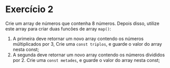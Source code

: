 # Exercício 2
Crie um array de números que contenha 8 números.
Depois disso, utilize este array para criar duas funcões de array `map()`:

1. A primeira deve retornar um novo array contendo os números múltiplicados por 3, Crie uma `const triplos`, e guarde o valor do array nesta const;
2. A segunda deve retornar um novo array contendo os números divididos por 2. Crie uma `const metades`, e guarde o valor do array nesta const;






